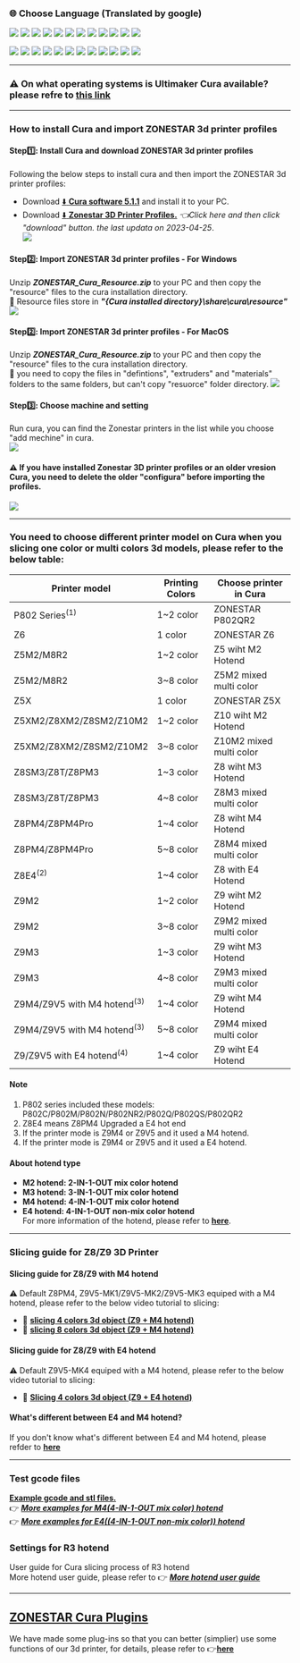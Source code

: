### :globe_with_meridians: Choose Language (Translated by google)
[![](../lanpic/ES.png)](https://github-com.translate.goog/ZONESTAR3D/Slicing-Guid?_x_tr_sl=en&_x_tr_tl=es)
[![](../lanpic/PT.png)](https://github-com.translate.goog/ZONESTAR3D/Slicing-Guid?_x_tr_sl=en&_x_tr_tl=pt)
[![](../lanpic/FR.png)](https://github-com.translate.goog/ZONESTAR3D/Slicing-Guide?_x_tr_sl=en&_x_tr_tl=fr)
[![](../lanpic/DE.png)](https://github-com.translate.goog/ZONESTAR3D/Slicing-Guide?_x_tr_sl=en&_x_tr_tl=de)
[![](../lanpic/IT.png)](https://github-com.translate.goog/ZONESTAR3D/Slicing-Guide?_x_tr_sl=en&_x_tr_tl=it)
[![](../lanpic/SW.png)](https://github-com.translate.goog/ZONESTAR3D/Slicing-Guide?_x_tr_sl=en&_x_tr_tl=sv)
[![](../lanpic/PL.png)](https://github-com.translate.goog/ZONESTAR3D/Slicing-Guide?_x_tr_sl=en&_x_tr_tl=pl)
[![](../lanpic/DK.png)](https://github-com.translate.goog/ZONESTAR3D/Slicing-Guide?_x_tr_sl=en&_x_tr_tl=da)
[![](../lanpic/CZ.png)](https://github-com.translate.goog/ZONESTAR3D/Slicing-Guide?_x_tr_sl=en&_x_tr_tl=cs)
[![](../lanpic/HR.png)](https://github-com.translate.goog/ZONESTAR3D/Slicing-Guide?_x_tr_sl=en&_x_tr_tl=hr)
[![](../lanpic/RO.png)](https://github-com.translate.goog/ZONESTAR3D/Slicing-Guide?_x_tr_sl=en&_x_tr_tl=ro)
[![](../lanpic/SK.png)](https://github-com.translate.goog/ZONESTAR3D/Slicing-Guide?_x_tr_sl=en&_x_tr_tl=sk)

[![](../lanpic/RU.png)](https://github-com.translate.goog/ZONESTAR3D/Slicing-Guide?_x_tr_sl=en&_x_tr_tl=ru)
[![](../lanpic/JP.png)](https://github-com.translate.goog/ZONESTAR3D/Slicing-Guide?_x_tr_sl=en&_x_tr_tl=ja)
[![](../lanpic/KR.png)](https://github-com.translate.goog/ZONESTAR3D/Slicing-Guide?_x_tr_sl=en&_x_tr_tl=ko)
[![](../lanpic/ID.png)](https://github-com.translate.goog/ZONESTAR3D/Slicing-Guide?_x_tr_sl=en&_x_tr_tl=id)
[![](../lanpic/TH.png)](https://github-com.translate.goog/ZONESTAR3D/Slicing-Guide?_x_tr_sl=en&_x_tr_tl=th)
[![](../lanpic/VN.png)](https://github-com.translate.goog/ZONESTAR3D/Slicing-Guide?_x_tr_sl=en&_x_tr_tl=vi)
[![](../lanpic/IL.png)](https://github-com.translate.goog/ZONESTAR3D/Slicing-Guide?_x_tr_sl=en&_x_tr_tl=iw)
[![](../lanpic/SA.png)](https://github-com.translate.goog/ZONESTAR3D/Slicing-Guide?_x_tr_sl=en&_x_tr_tl=ar)
[![](../lanpic/TR.png)](https://github-com.translate.goog/ZONESTAR3D/Slicing-Guide?_x_tr_sl=en&_x_tr_tl=tr)
[![](../lanpic/GR.png)](https://github-com.translate.goog/ZONESTAR3D/Slicing-Guide?_x_tr_sl=en&_x_tr_tl=el)
[![](../lanpic/BR.png)](https://github-com.translate.goog/ZONESTAR3D/Slicing-Guide?_x_tr_sl=en&_x_tr_tl=pt)
[![](../lanpic/CN.png)](https://github-com.translate.goog/ZONESTAR3D/Slicing-Guide?_x_tr_sl=en&_x_tr_tl=zh-CN)

-----
### :warning: On what operating systems is Ultimaker Cura available? please refre to [this link](https://support.makerbot.com/s/article/1667337917781)

-----
### How to install Cura and import ZONESTAR 3d printer profiles
#### Step:one:: Install Cura and download ZONESTAR 3d printer profiles
Following the below steps to install cura and then import the ZONESTAR 3d printer profiles:  
- Download [:arrow_down: **Cura software 5.1.1**](https://github.com/Ultimaker/Cura/releases/tag/5.1.1) and install it to your PC.
- Download [:arrow_down: **Zonestar 3D Printer Profiles.**](https://github.com/ZONESTAR3D/Slicing-Guide/blob/master/cura/ZONESTAR_Cura_resources.zip) *:point_left:Click here and then click "download" button. the last updata on 2023-04-25*.   
![](downloadzip.gif)  
#### Step:two:: Import ZONESTAR 3d printer profiles - For Windows
Unzip ***ZONESTAR_Cura_Resource.zip*** to your PC and then copy the "resource" files to the cura installation directory.    
:pushpin: Resource files store in ***"{Cura installed directory}\share\cura\resource"***    
![](ImportProfiles.gif)    
#### Step:two:: Import ZONESTAR 3d printer profiles - For MacOS
Unzip ***ZONESTAR_Cura_Resource.zip*** to your PC and then copy the "resource" files to the cura installation directory.    
:pushpin: you need to copy the files in "defintions", "extruders" and "materials" folders to the same folders, but can't copy "resuorce" folder directory.
![](ImportProfiles-MacOS.gif)    
#### Step:three:: Choose machine and setting
Run cura, you can find the Zonestar printers in the list while you choose "add mechine" in cura.    
![](machinelist.gif)

#### :warning: If you have installed Zonestar 3D printer profiles or an older vresion Cura, you need to delete the older "configura" before importing the profiles.
![](delete.gif)  

-----  
### You need to choose different printer model on Cura when you slicing one color or multi colors 3d models, please refer to the below table:
|   Printer model                        |Printing Colors | Choose printer in Cura |
|----------------------------------------|----------------|------------------------|
| P802 Series<sup>(1)</sup>              | 1~2 color      | ZONESTAR P802QR2       |
| Z6                                     | 1 color        | ZONESTAR Z6            |
| Z5M2/M8R2                              | 1~2 color      | Z5 wiht M2 Hotend      |
| Z5M2/M8R2                              | 3~8 color      | Z5M2 mixed multi color |
| Z5X                                    | 1 color        | ZONESTAR Z5X           |
| Z5XM2/Z8XM2/Z8SM2/Z10M2                | 1~2 color      | Z10 wiht M2 Hotend     |
| Z5XM2/Z8XM2/Z8SM2/Z10M2                | 3~8 color      | Z10M2 mixed multi color|
| Z8SM3/Z8T/Z8PM3                        | 1~3 color      | Z8 wiht M3 Hotend      |
| Z8SM3/Z8T/Z8PM3                        | 4~8 color      | Z8M3 mixed multi color |
| Z8PM4/Z8PM4Pro                         | 1~4 color      | Z8 wiht M4 Hotend      |
| Z8PM4/Z8PM4Pro                         | 5~8 color      | Z8M4 mixed multi color |
| Z8E4<sup>(2)</sup>                     | 1~4 color      | Z8 with E4 Hotend      |
| Z9M2                                   | 1~2 color      | Z9 wiht M2 Hotend      |
| Z9M2                                   | 3~8 color      | Z9M2 mixed multi color |
| Z9M3                                   | 1~3 color      | Z9 wiht M3 Hotend      |
| Z9M3                                   | 4~8 color      | Z9M3 mixed multi color |
| Z9M4/Z9V5 with M4 hotend<sup>(3)</sup> | 1~4 color      | Z9 wiht M4 Hotend      |
| Z9M4/Z9V5 with M4 hotend<sup>(3)</sup> | 5~8 color      | Z9M4 mixed multi color |
| Z9/Z9V5 with E4 hotend<sup>(4)</sup>   | 1~4 color      | Z9 wiht E4 Hotend      |
#### Note 
1. P802 series included these models: P802C/P802M/P802N/P802NR2/P802Q/P802QS/P802QR2
2. Z8E4 means Z8PM4 Upgraded a E4 hot end
3. If the printer mode is Z9M4 or Z9V5 and it used a M4 hotend.
4. If the printer mode is Z9M4 or Z9V5 and it used a E4 hotend.
#### About hotend type
- **M2 hotend: 2-IN-1-OUT mix color hotend**    
- **M3 hotend: 3-IN-1-OUT mix color hotend**    
- **M4 hotend: 4-IN-1-OUT mix color hotend**    
- **E4 hotend: 4-IN-1-OUT non-mix color hotend**    
For more information of the hotend, please refer to [**here**](https://github.com/ZONESTAR3D/Upgrade-kit-guide/tree/main/HOTEND).

-----  
### Slicing guide for Z8/Z9 3D Printer
#### Slicing guide for Z8/Z9 with M4 hotend
:warning: Default Z8PM4, Z9V5-MK1/Z9V5-MK2/Z9V5-MK3 equiped with a M4 hotend, please refer to the below video tutorial to slicing:
- :movie_camera: [**slicing 4 colors 3d object (Z9 + M4 hotend)**](https://youtu.be/hP6Socp-Cz0)    
- :movie_camera: [**slicing 8 colors 3d object (Z9 + M4 hotend)**](https://youtu.be/qQ6UnTysqK0)  
#### Slicing guide for Z8/Z9 with E4 hotend
:warning: Default Z9V5-MK4 equiped with a M4 hotend, please refer to the below video tutorial to slicing:
- :book: [**Slicing 4 colors 3d object (Z9 + E4 hotend)**](./E4_hotend/readme.md)
#### What's different between E4 and M4 hotend?
If you don't know what's different between E4 and M4 hotend, please refder to [**here**](https://github.com/ZONESTAR3D/Upgrade-kit-guide/tree/main/HOTEND/FAQ_M4E4.md)

-----
### Test gcode files
[**Example gcode and stl files.**](./test-gcode-file/readme.md)    
:point_right: [***More examples for M4(4-IN-1-OUT mix color) hotend***](https://github.com/ZONESTAR3D/Upgrade-kit-guide/tree/main/HOTEND/M4%20%204-IN-1-OUT%20Mixing%20Color%20Hotend)  
:point_right: [***More examples for E4((4-IN-1-OUT non-mix color)) hotend***](https://github.com/ZONESTAR3D/Upgrade-kit-guide/tree/main/HOTEND/E4%204-IN-1-OUT%20Non-Mixing%20Color%20Hotend)  
### Settings for R3 hotend 
User guide for Cura slicing process of R3 hotend   
More hotend user guide, please refer to :point_right: [***More hotend user guide***](https://github.com/ZONESTAR3D/Upgrade-kit-guide/tree/main/HOTEND)  

-----
## [ZONESTAR Cura Plugins](./plugins/readme.md)
We have made some plug-ins so that you can better (simplier) use some functions of our 3d printer, for details, please refer to :point_right:[**here**](./plugins/readme.md)
